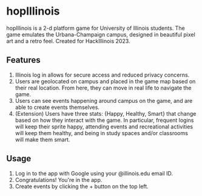 # hopIllinois
hopIllinois is a 2-d platform game for University of Illinois students. The game emulates the Urbana-Champaign campus, designed in beautiful pixel art and a retro feel. Created for HackIllinois 2023.

## Features
1. Illinois log in allows for secure access and reduced privacy concerns.
2. Users are geolocated on campus and placed in the game map based on their real location. From here, they can move in real life to navigate the game.
3. Users can see events happening around campus on the game, and are able to create events themselves.
4. (Extension) Users have three stats: {Happy, Healthy, Smart} that change based on how they interact with the game. In particular, frequent logins will keep their sprite happy, attending events and recreational activities will keep them healthy, and being in study spaces and/or classrooms will make them smart.

## Usage
1. Log in to the app with Google using your @illinois.edu email ID.
2. Congratulations! You're in the app.
3. Create events by clicking the + button on the top left.